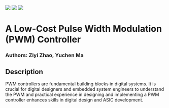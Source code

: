 ![](../../workflows/gds/badge.svg) ![](../../workflows/docs/badge.svg) ![](../../workflows/test/badge.svg)

#  A Low-Cost Pulse Width Modulation (PWM) Controller

### Authors: Ziyi Zhao, Yuchen Ma

## Description

PWM controllers are fundamental building blocks in digital systems. It is crucial for digital designers and embedded system engineers to understand the PWM and practical experience in designing and implementing a PWM controller enhances skills in digital design and ASIC development.




